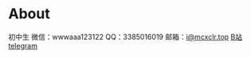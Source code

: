 # About
初中生
微信：wwwaaa123122
QQ：3385016019
邮箱：i@mcxclr.top
[B站](https://space.bilibili.com/3493078983772353)
[telegram](https://t.me/wwwaaa123122)
